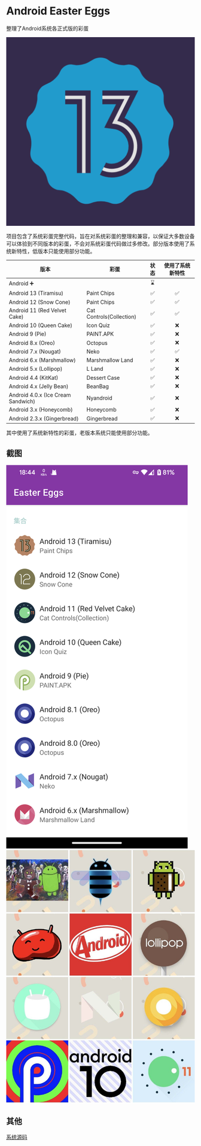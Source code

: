 # Android Easter Eggs

整理了Android系统各正式版的彩蛋

![icon](./app/src/main/ic_launcher-playstore.png)

项目包含了系统彩蛋完整代码，旨在对系统彩蛋的整理和兼容，以保证大多数设备可以体验到不同版本的彩蛋，不会对系统彩蛋代码做过多修改。部分版本使用了系统新特性，低版本只能使用部分功能。

| 版本 | 彩蛋 | 状态 | 使用了系统新特性  |
|---|---|:---:|:---:|
| Android ➕ |  | ⌛️ |  |
| Android 13 (Tiramisu) | Paint Chips | ✅ | ✅ |
| Android 12 (Snow Cone) | Paint Chips | ✅ | ✅ |
| Android 11 (Red Velvet Cake) | Cat Controls(Collection) | ✅ | ✅ |
| Android 10 (Queen Cake) | Icon Quiz | ✅ | ❌ |
| Android 9 (Pie) | PAINT.APK | ✅ | ❌ |
| Android 8.x (Oreo) | Octopus | ✅ | ❌ |
| Android 7.x (Nougat) | Neko | ✅ | ✅ |
| Android 6.x (Marshmallow) | Marshmallow Land | ✅ | ❌ |
| Android 5.x (Lollipop) | L Land | ✅ | ❌ |
| Android 4.4 (KitKat) | Dessert Case | ✅ | ❌ |
| Android 4.x (Jelly Bean) | BeanBag | ✅ | ❌ |
| Android 4.0.x (Ice Cream Sandwich) | Nyandroid | ✅ | ❌ |
| Android 3.x (Honeycomb) | Honeycomb | ✅ | ❌ |
| Android 2.3.x (Gingerbread) | Gingerbread | ✅ | ❌ |

其中使用了系统新特性的彩蛋，老版本系统只能使用部分功能。

## 截图
![截图1](./images/Screenshot_20220820_184459.png)
![截图2](./images/image.jpeg)

## 其他
[系统源码](https://github.com/aosp-mirror/platform_frameworks_base)
